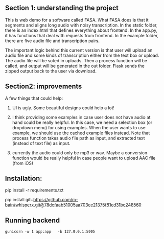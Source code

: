 ## Section 1: understanding the project
This is web demo for a software called FASA. What FASA does is that it segments and aligns long audio with noisy transcription.
In the static folder, there is an index.html that defines everything about frontend. In the app.py, it has functions that deal with requests from frontend.
In the example folder, there are five audio file and transcription pairs.

The important logic behind this current version is that user will upload an audio file and some kinds of transcription either from the text box or upload. The audio file will be soted in uploads. Then a process function will be called, and output will be generated in the out folder. Flask sends the zipped output back to the user via download.

## Section2: improvements
A few things that could help:

1. UI is ugly. Some beautiful designs could help a lot!

2. I think providing some examples in case user does not have audio at hand could be really helpful. In this case, we need a selection box (or dropdown menu) for using examples. When the user wants to use example, we should use the cached example files instead. Note that process function takes audio file path as input, and extracted text (instead of text file) as input.

3. currently the audio could only be mp3 or wav. Maybe a conversion function would be really helpful in case people want to upload AAC file (from iOS)


## Installation:

pip install -r requirements.txt 

pip install git+https://github.com/m-bain/whisperx.git@78dcfaab51005aa703ee21375f81ed31bc248560

## Running backend

``` cd backend
gunicorn -w 1 app:app   -b 127.0.0.1:5005 
```
